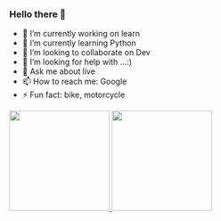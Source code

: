 ### Hello there 👋

- 🔭 I’m currently working on learn
- 🌱 I’m currently learning Python
- 👯 I’m looking to collaborate on Dev
- 🤔 I’m looking for help with ...:)
- 💬 Ask me about live
- 📫 How to reach me: Google
- ⚡ Fun fact: bike, motorcycle


<div>
    <a href="https://github.com/borthpoa/">
<img height="180em" src="https://github-readme-stats.vercel.app/api?username=borthpoa&show_icons=true&theme=tokyonight"/>
<img height="180em" src="https://github-readme-stats.vercel.app/api/top-langs/?username=borthpoa&theme=tokyonight&exclude_repo=github-readme-stats&theme=tokyonight,anuraghazra.github.io"/>
  </div>
